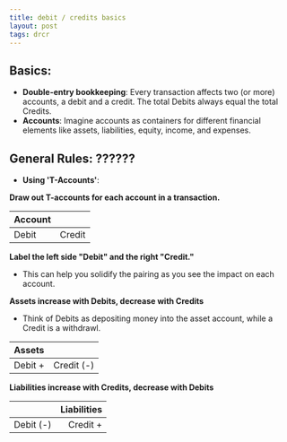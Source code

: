 ```yaml
---
title: debit / credits basics
layout: post
tags: drcr
---
```



## Basics: 

- **Double-entry bookkeeping**: Every transaction affects two (or more) accounts, a debit and a credit. The total Debits always equal the total Credits.
- **Accounts**: Imagine accounts as containers for different financial elements like assets, liabilities, equity, income, and expenses.


## General Rules: ??????

- **Using 'T-Accounts'**: 

**Draw out T-accounts for each account in a transaction.**  

| Account ||
|:--------|----------:|
| Debit   | Credit    |

**Label the left side "Debit" and the right "Credit."**
- This can help you solidify the pairing as you see the impact on each account.  



**Assets increase with Debits, decrease with Credits**
  - Think of Debits as depositing money into the asset account, while a Credit is a withdrawl.

| Assets ||
|:--------|----------:|
| Debit + | Credit (-)|



**Liabilities increase with Credits, decrease with Debits** 

|| Liabilities |
|:----------|--------:|
| Debit (-) | Credit +|
